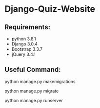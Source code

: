 # Django-Quiz-Website

## Requirements:
- python 3.8.1
- Django 3.0.4
- Bootstrap 3.3.7
- jQuery 3.4.1

## Useful Command:
python manage.py makemigrations

python manage.py migrate

python manage.py runserver
